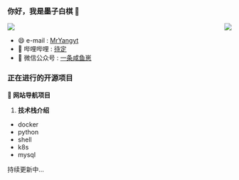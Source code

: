 ### 你好，我是墨子白棋 👋

<!--
**MrYangyt/MrYangyt** is a ✨ _special_ ✨ repository because its `README.md` (this file) appears on your GitHub profile.

Here are some ideas to get you started:

- 🔭 I’m currently working on ...
- 🌱 I’m currently learning ...
- 👯 I’m looking to collaborate on ...
- 🤔 I’m looking for help with ...
- 💬 Ask me about ...
- 📫 How to reach me: ...
- 😄 Pronouns: ...
- ⚡ Fun fact: ...
-->
<!-- <a href="https://github.com/MrYangyt/MrYangyt">
  <img align="right" src="https://github-readme-stats.vercel.app/api?username=MrYangyt&count_private=true&show_icons=true&theme=aura" />
</a>-->
<!-- <a href="https://github.com/MrYangyt/MrYangyt">
  <img align="right" src="https://github-readme-stats.vercel.app/api/top-langs/?username=MrYangyt&layout=aura)](https://github.com/anuraghazra/github-readme-stats)" />
</a>-->

<a href="https://github.com/MrYangyt/github-readme-stats">
  <img align="right" src="https://github-readme-stats.vercel.app/api?username=MrYangyt&count_private=true&show_icons=true&theme=buefy" />
</a>
<!-- <a href="https://github.com/MrYangyt/anuraghazra.github.io">
  <img align="absbottom" src="https://github-readme-stats.vercel.app//api/top-langs/?username=MrYangyt&theme=buefy" />
</a>-->


![](https://visitor-badge.glitch.me/badge?page_id=MrYangyt.readme)

- :smile:  e-mail : [MrYangyt](MrYangYtao@163.com)
- :blowfish:  哔哩哔哩 : [待定](https://space.bilibili.com)
- :bath: 微信公众号 : [一条咸鱼崽](https://mp.weixin.qq.com)

### 正在进行的开源项目

**:pushpin: 网站导航项目**
1. **技术栈介绍**
- docker
- python
- shell
- k8s
- mysql

持续更新中...
